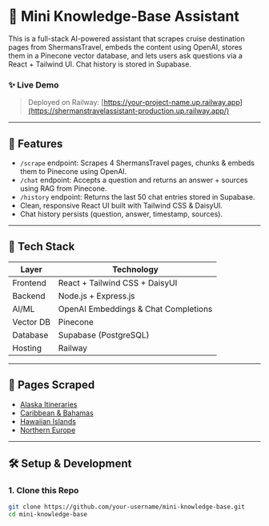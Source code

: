 # 🧠 Mini Knowledge-Base Assistant

This is a full-stack AI-powered assistant that scrapes cruise destination pages from ShermansTravel, embeds the content using OpenAI, stores them in a Pinecone vector database, and lets users ask questions via a React + Tailwind UI. Chat history is stored in Supabase.

### ✨ Live Demo

> Deployed on Railway: [https://your-project-name.up.railway.app](https://shermanstravelassistant-production.up.railway.app/)

---

## 🚀 Features

- `/scrape` endpoint: Scrapes 4 ShermansTravel pages, chunks & embeds them to Pinecone using OpenAI.
- `/chat` endpoint: Accepts a question and returns an answer + sources using RAG from Pinecone.
- `/history` endpoint: Returns the last 50 chat entries stored in Supabase.
- Clean, responsive React UI built with Tailwind CSS & DaisyUI.
- Chat history persists (question, answer, timestamp, sources).

---

## 🧩 Tech Stack

| Layer       | Technology            |
|------------|------------------------|
| Frontend   | React + Tailwind CSS + DaisyUI |
| Backend    | Node.js + Express.js   |
| AI/ML      | OpenAI Embeddings & Chat Completions |
| Vector DB  | Pinecone               |
| Database   | Supabase (PostgreSQL)  |
| Hosting    | Railway                |

---

## 📄 Pages Scraped

- [Alaska Itineraries](https://www.shermanstravel.com/cruise-destinations/alaska-itineraries)
- [Caribbean & Bahamas](https://www.shermanstravel.com/cruise-destinations/caribbean-and-bahamas)
- [Hawaiian Islands](https://www.shermanstravel.com/cruise-destinations/hawaiian-islands)
- [Northern Europe](https://www.shermanstravel.com/cruise-destinations/northern-europe)

---

## 🛠️ Setup & Development

### 1. Clone this Repo

```bash
git clone https://github.com/your-username/mini-knowledge-base.git
cd mini-knowledge-base
